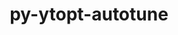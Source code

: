 ---
title: "py-ytopt-autotune"
layout: cache
categories: [package, develop-2025-02-23]
meta: {"compilers": ["gcc@=11.4.0", "oneapi@=2024.2.1"], "num_specs": 2, "num_specs_by_stack": {"e4s": 1, "e4s-oneapi": 1, "root": 2}, "oss": ["ubuntu22.04"], "platforms": ["linux"], "stacks": ["e4s", "e4s-oneapi", "root"], "targets": ["x86_64_v3"], "versions": ["1.1.0"]}
spec_details: [{"compiler": "gcc@=11.4.0", "hash": "bnrcgof7np5mlnzzd63v2d3czp6dvqxx", "os": "ubuntu22.04", "platform": "linux", "size": "-", "stacks": ["e4s", "root"], "tarball": "https://binaries.spack.io/develop-2025-02-23/build_cache/linux-ubuntu22.04-x86_64_v3/gcc-11.4.0/py-ytopt-autotune-1.1.0/linux-ubuntu22.04-x86_64_v3-gcc-11.4.0-py-ytopt-autotune-1.1.0-bnrcgof7np5mlnzzd63v2d3czp6dvqxx.spack", "target": "x86_64_v3", "variants": ["build_system=python_pip", "patches=60375df"], "versions": ["1.1.0"]}, {"compiler": "oneapi@=2024.2.1", "hash": "ld6ej4bws2cmc2g2argwzpgvztqpdy3g", "os": "ubuntu22.04", "platform": "linux", "size": "-", "stacks": ["e4s-oneapi", "root"], "tarball": "https://binaries.spack.io/develop-2025-02-23/build_cache/linux-ubuntu22.04-x86_64_v3/oneapi-2024.2.1/py-ytopt-autotune-1.1.0/linux-ubuntu22.04-x86_64_v3-oneapi-2024.2.1-py-ytopt-autotune-1.1.0-ld6ej4bws2cmc2g2argwzpgvztqpdy3g.spack", "target": "x86_64_v3", "variants": ["build_system=python_pip", "patches=60375df"], "versions": ["1.1.0"]}]
---